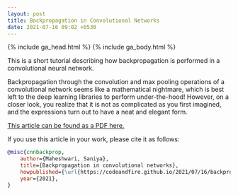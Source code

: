 ```yaml
---
layout: post
title: Backpropagation in Convolutional Networks
date: 2021-07-16 09:02 +0530
---
```


{% include ga_head.html %}
{% include ga_body.html %}

This is a short tutorial describing how backpropagation is performed in a convolutional neural network.

Backpropagation through the convolution and max pooling operations of a convolutional network seems like a mathematical nightmare, which is best left to the deep learning libraries to perform under-the-hood! However, on a closer look, you realize that it is not as complicated as you first imagined, and the expressions turn out to have a neat and elegant form.

[This article can be found as a PDF here.](/assets/2021-07-16-backpropagation/article.pdf)

If you use this article in your work, please cite it as follows:
```bibtex
@misc{cnnbackprop,
    author={Maheshwari, Saniya},
    title={Backpropagation in convolutional networks},
    howpublished={\url{https://codeandfire.github.io/2021/07/16/backpropagation-in-convolutional-networks.html}},
    year={2021},
}
```
